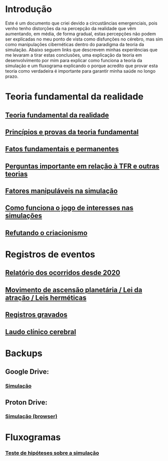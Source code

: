 # Introdução

Este é um documento que criei devido a circustâncias emergenciais, pois venho tenho distorções da na percepção da realidade que vêm aumentando, em média, de forma gradual, estas percepções não podem ser explicadas no meu ponto de vista como disfunções no cérebro, mas sim como manipulações cibernéticas dentro do paradigma da teoria da simulação. Abaixo seguem links que descrevem minhas experiências que me levaram a tirar estas conclusões, uma explicação da teoria em desenvolvimento por mim para explicar como funciona a teoria da simulação e um fluxograma explicando o porque acredito que provar esta teoria como verdadeira é importante para garantir minha saúde no longo prazo.

# Teoria fundamental da realidade

## [Teoria fundamental da realidade](https://www.evernote.com/shard/s483/sh/b137808e-c345-41f3-a41d-200dce4dd218/353ndaFiKprSNDY3AEkSTJ4Y3GVNevPMTk-LMP_JyQeM75e3pVzn4zcZ7g)

## [Princípios e provas da teoria fundamental](https://www.evernote.com/shard/s483/sh/37e26fb8-7928-9bf0-a3bb-4d3cf3d1cb4c/YJzZyEbvD3DGuz5NkGKYaeBahBPR_ev_ApDJati2L36OIGMhrIOvBJdzeg)

## [Fatos fundamentais e permanentes](https://www.evernote.com/shard/s483/sh/39299f2c-1975-be12-e55e-a6debe81a2d6/nbItm3o3X2CF2kDBkXg_hQcGELJNmt9lxzXnn4AdK99u0dK8UxP-_XUQqQ)

## [Perguntas importante em relação à TFR e outras teorias](https://www.evernote.com/shard/s483/sh/f2af07c0-bc01-8dc2-6942-e4401d0e6b84/Pk8TopEZBG4D0pJNw3seHgajrAKVY_4yrpFbzXI-eS8gww9frGkuZX0q7w)

## [Fatores manipuláveis na simulação](https://www.evernote.com/shard/s483/sh/5bf149f1-d17f-7239-96b2-ba803247c620/3YLZbyYuIizXR-Dy8FTkWgKiOE0wnGQb6Uvtv1HCkQtScvHWcveuiGq1VQ)

## [Como funciona o jogo de interesses nas simulações](https://www.evernote.com/shard/s483/sh/df23663e-0ea4-77d4-7302-11f51a541835/NAl7MjBsAl2gMj4ohcbYSI0-9ZHnv7SeKTKbXm2FxFOw8Jj6aeLshrssFA)

## [Refutando o criacionismo](https://www.evernote.com/shard/s483/sh/1e032ea1-7590-5b8a-efbd-606966c64dfb/QZ2KkMcyWcd1POacBJpCTHtUo9MVHyudoC6rLZ6bJOc9KMYd54Qr22FUQg)

# Registros de eventos

## [Relatório dos ocorridos desde 2020](https://www.evernote.com/shard/s483/sh/0e8c9043-41f2-91f2-dae3-87edd4524cfc/3qUpZPunAgkfq7gUI5EM639LKOjeQ9LOfSPnPksCf7j_GaZul_HEQfpvUA)

## [Movimento de ascensão planetária / Lei da atração / Leis herméticas](https://www.evernote.com/shard/s483/sh/2657ea45-8dae-4a7f-e249-4f8e03a3131a/12GJCpsT8ZtYObhg5q845_bhdGv_Bud3gGGh1oBV1rsI9OEA0jrpwQ6lyw)

## [Registros gravados](https://www.evernote.com/shard/s483/sh/0edd5ceb-b06c-d219-e128-9064df36e574/sbJOkHLkuocdfjA-JT3WUYp0MJh0xOocfZKX8JXcBwdkhOSE0IfJSHkCOg)

## [Laudo clínico cerebral](https://github.com/Oesterd/TFR/blob/main/Cl%C3%ADnica%20S%C3%A3o%20Marcelo%20(Marista)%20-%2013-05-2014%20-%20Resson%C3%A2ncia%20Magn%C3%A9tica.pdf)


# Backups

## Google Drive: 
### [Simulação](https://drive.google.com/drive/folders/1l7LvKCfGn-eOSrXCwwa21J1gM6zyL0tZ?usp=sharing)

## Proton Drive:
### [Simulação (browser)](https://drive.proton.me/urls/PBXAZYV2C0#jVs5TvyH8xYt)

# Fluxogramas

### [Teste de hipóteses sobre a simulação](https://viewer.diagrams.net/?tags=%7B%7D&highlight=0000ff&edit=_blank&layers=1&nav=1&title=Teste%20de%20hip%C3%B3tses.drawio.png#R7V1Zc9s2EP41mmkfkuEh6niUZDvptGnaplceYRKWkJAEA4Ky3F9fnLxl0ZFM0h54PBK5BCgQ%2B%2BHbxeLgxN1Eh3cEJLsPOIDhxLGCw8S9mjiOvbQs9sUlD1LizR0p2BIUqESF4BP6DyqhyrfNUADTSkKKcUhRUhX6OI6hTysyQAi%2Brya7w2H1VxOwhQ3BJx%2BETek%2FKKA7KV14ViF%2FD9F2p3%2FZ1g8cAZ1YCdIdCPB9SeReT9wNwZjKo%2BiwgSGvPF0vMt%2FNkat5wQiMaZcM0yz0VwTtrrb%2Bt%2B3X5e8%2F%2F%2FUxfmNrdexBmKlHnjizkN1xfYfZjXnNhpiIK7NvGS%2FseuK4lvgri6yUPqhK00J%2BgzepUOmKJbAXyUEkLTLNtupb%2FODtWXf5E6YUcqQBXi2IldmxdiiZbNzJ2qUwZdc2TPQtA7xWSol8jFIgrvDsCYMwVx%2F%2FAAxVFPqQpwpgAuOA%2FWP9GymiGeC3X83Fp4v1gzAl3NYfjslkhWqxU3lah8IDl%2B9oFDKBzQ5BiLYxO%2FaZglkR3PUeEooYNFfqQoSCgGdf3%2B8QhZ8S4PN73bOGyGQEZ6y4XPcWOwvBLQzXwP%2B6FfKN0mmMY6iqeJOr2b25vlldW0qumqS9yAtdhpxCIS8ZPJRECoLvII4gJQ8sib66UM1B8YE%2BvS8a13SpZLtSw5opGVDteZvfuYA8O1Cof1ILcBu6gAHjAHWKCd3hLY5BeF1Ia7VbpPkF40Sp7wuk9EHVHsgorioXHhD9V2Xnx5%2F58VtPnV0dSpeuHtRJSgn%2BCkuKurpa2d61UtQNiFDIk76H4R5yoNQ0OD2lafXE9mm8oDAs3WW9mW0cLy%2Bg5kmXlz9mOvq3eDZ%2B%2Blk%2FGz8pnlSc6Uc9irQUZ8SHj%2BpzpswEIFtIH0upscfV%2FSh2CQwBRfuqSWhDosr6G0aCOjXm51XMu%2FMamGVRVa4anvNinAPx6RAQPw7XJk66c13PUGeEv%2BJuBC9bCNIU%2BY%2Fgf8xodyy3H7TPagzPfL6e0e4NSej6%2BDxCNy1kgBZi92UPpu7QTWTW8Pr%2F5LhCvJIJ3gOS%2B8N79pwRTtlRnEXS7Y2ysO731tpb0ZrsI%2B5pqeWc42scc4ZOebPTBszPd23dmlbtZdO3tade07etuwMX9G3nY%2B%2FdNdP%2FJntlBKZZSEFgOlUdOlU1BzM%2FryCvpVflPR%2FyFsblfKUGVft3HTpYTj8G9U3N5Zw6fXewlqNA%2B9oRvP3q0A49xl7W6NG%2B7AftU%2B%2F70M6qGTyUkiU8QfrI70zbf6doPPKOl21Kur5LLsvvRcjWB5mI1QaAe6QRinfiAB4SSJDwRlexj0BqPFJx1aoFnlqirfasxS9YPJtfsLAbqjF%2BwTP4BecwntOZ8aaXZrwzwdUczHoHUtmtjWDGnwlGCRbfMQVyLCfv78JUUAuFmCBgCEQ4VnbN1nje8AwyzHjNd3oehnmewjzTzswzGxnzTBvM8xMRvEOgD2%2FFCHIWcccFAaZKMSadMp0JAmL1iUMp20qRDL2lLBt3aWwRp4mwvgdkObeRoah2ipqPgKIGGYEwVPMUquk%2BSjwfGdU0Y%2Fe%2FonibCapYcn6IABK9I84hIdwD1XdKZQqCTLy%2BnTmW0%2BGZoxmw%2Fxtn8kmlkxppKyA%2BdjgVM5xWVz5Xq8VVjieV6LnFusYRiJkZMmpvVbttj8BiDBIuv5hT%2B%2BoDj%2BdYmmVXS7O0R2Zplk1Lk4%2F48hm3KdxmlSFj03%2BuDQnPRtd91oPShmleHdNo%2FujANBefC3YmKHXLKphmxV1YduqjuDTZZO3BVHIPRXEGIkMzbTQzd4anGcfQzGulGbczzXgjoxm3QTN%2F8PBcHllric7FcMuLZvrMrUyTr%2B8akGkGmdxumKYPpvE6M81iZEzjPc2h4UvRjDfTzjG2Nfy0hWUz6HosLlcPyaXikr8DsS9ULZYXEuhnCSSDTaPOW%2BdxPqqp%2F078DaH%2B6Wx49c%2BNjXmtNmbR2caMbMxZl%2FzkQBDwCQwQBZqmImQsTTvVOG0T53ummmbQ9aUs2aittjfLNk7Br75sozU83Ou6DUf3514S%2FFbtTrXB36mR0Br9uW2OVs%2FwawaCRw%2B%2FT20LIg34Ts1N96bjQ9%2FLDlqb%2BV6PqLZr0NqxxhW0zkteosRNy9B7fbW2CkiYFduPcNBsWaWgqd1GQX2u2Haslx3NNhR0mlg6UNC4Ig15ydsnAsEDkjuvxSCo7qMmmegO%2FCfmvwNR4DSBiMo91MQkVRCjpMJO0nk39MR30nHeehWCmrURVFt8wq6vCb0gGJqh8GseCYdxiLnqhSL1XFSKAywnbBAiLBK%2FEMFULGYgKPWNJWq1RIvWSEC%2FlugF7h3yvhqBsgIJNw5PRCLTOesMx%2Fowv9uEY24VeuqbmQ1FenFw%2Bt9iId93q8MOXc6lHSOVtb5Dl11rAH3vKOJY49hRxMB9ULhffOnZEbjP7YHhbjeHHcyuH99pvG23HlkdfP4MI1RDZyMPT2jb2oGWxrXtR15ys%2B3HpRjEqm2oNvy6JcZqQzCICYz2wTxdt%2F1w7JGNzdjNbT%2FENN%2BEkQqWPgrTKYNgEfridBSC4i0SO5RSGbMw9HOMfoZfz5Qj77imS2vSmDFJtZ0R3mrJvqj5wGYO3jFlL9q2Te5Z2TPjrY7dZsw724yLb8t5JriacfW28Xzjk9Z4YuaMzyd92bt2GH45zRqn%2BUXDcjT80pxA%2FlH4J4jVAnM2gVyElPr4Vg7JRhDhfGHSrRjElQz02Pi8BQ8MGLGJuR1hpxG4rE4zpioH6nlfJKMEVP3XO8RIKOLtXciL6RusOXM4sAzxtwyFuE%2BV27fAhk6byi1rdr26aaq8t3VqDZWPwHHNn%2BIFjdl%2FgOHOLB%2B5BACXXQH4fKP0TjMUO3oAmuUj34m%2FxnsNh5%2FB7zQnS48ef39U9mpkLm3EvTR28kPLxO0fDTBPAnNRe%2B2B08KLrt0vLpuB4o%2B3KST79nVDAdo30ERatN2SriT6oAfKj%2B06Id5xHNLKPgTqUixekAxZLymplVCGrQlk0AmA6DPEpWvyLcmR7k6IMOdGZ9KxUHbfNIE%2B6wzxM8Q8UPb1Jd%2FrGsqIuDimmCqvVAdHAvz2WA2c45Y%2Bf4%2B36pl27vHWPGLL8ix41%2B4R21frzWWa0Pz0a5rzqae76vvPn9yE2GnxFnQ5o6R4l7x7%2FT8%3D)



